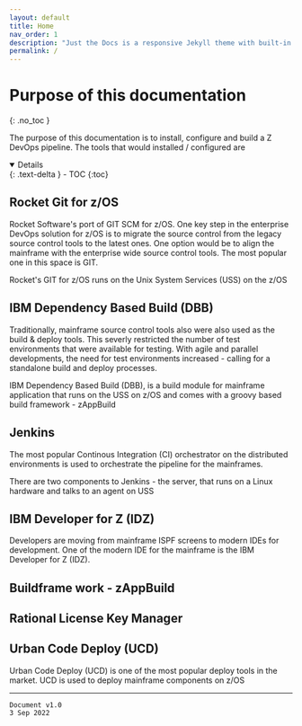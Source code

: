 ```yaml
---
layout: default
title: Home
nav_order: 1
description: "Just the Docs is a responsive Jekyll theme with built-in search that is easily customizable and hosted on GitHub Pages."
permalink: /
---
```


# Purpose of this documentation
{: .no_toc }

The purpose of this documentation is to install, configure and build a Z DevOps pipeline. The tools that would installed / configured are

<details open markdown="block">
  {: .text-delta }
- TOC
{:toc}
</details>

## Rocket Git for z/OS

Rocket Software's port of GIT SCM for z/OS. One key step in the enterprise DevOps solution for z/OS is to migrate the source control from the legacy source control tools to the latest ones. One option would be to align the mainframe with the enterprise wide source control tools. The most popular one in this space is GIT.

Rocket's GIT for z/OS runs on the Unix System Services (USS) on the z/OS

## IBM Dependency Based Build (DBB)

Traditionally, mainframe source control tools also were also used as the build & deploy tools. This severly restricted the number of test environments that were available for testing. With agile and parallel developments, the need for test environments increased - calling for a standalone build and deploy processes.

IBM Dependency Based Build (DBB), is a build module for mainframe application that runs on the USS on z/OS and comes with a groovy based build framework - zAppBuild

## Jenkins

The most popular Continous Integration (CI) orchestrator on the distributed environments is used to orchestrate the pipeline for the mainframes.

There are two components to Jenkins - the server, that runs on a Linux hardware and talks to an agent on USS

## IBM Developer for Z (IDZ)

Developers are moving from mainframe ISPF screens to modern IDEs for development. One of the modern IDE for the mainframe is the IBM Developer for Z (IDZ).

## Buildframe work - zAppBuild

## Rational License Key Manager

## Urban Code Deploy (UCD)

Urban Code Deploy (UCD) is one of the most popular deploy tools in the market. UCD is used to deploy mainframe components on z/OS

---
```
Document v1.0 
3 Sep 2022 
``` 
